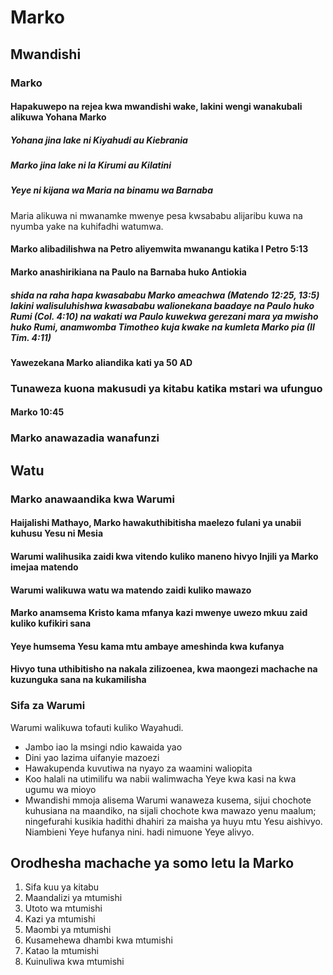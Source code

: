 Marko
=====

## Mwandishi

### Marko

#### Hapakuwepo na rejea kwa mwandishi wake, lakini wengi wanakubali alikuwa Yohana Marko

##### Yohana jina lake ni Kiyahudi au Kiebrania

##### Marko jina lake ni la Kirumi au Kilatini

##### Yeye ni kijana wa Maria na binamu wa Barnaba

Maria alikuwa ni mwanamke mwenye pesa kwsababu alijaribu kuwa na nyumba yake na kuhifadhi watumwa. 

#### Marko alibadilishwa na Petro aliyemwita mwanangu katika I Petro 5:13

#### Marko anashirikiana na Paulo na Barnaba huko Antiokia

##### shida na raha hapa kwasababu Marko ameachwa (Matendo 12:25, 13:5) lakini walisuluhishwa kwasababu walionekana baadaye na Paulo huko Rumi (Col. 4:10) na wakati wa Paulo kuwekwa gerezani mara ya mwisho huko Rumi, anamwomba Timotheo kuja kwake na kumleta Marko pia (II Tim. 4:11) 

#### Yawezekana Marko aliandika kati ya 50 AD
  
### Tunaweza kuona makusudi ya kitabu katika mstari wa ufunguo

#### Marko 10:45

### Marko anawazadia wanafunzi

## Watu

### Marko anawaandika kwa Warumi

#### Haijalishi Mathayo, Marko hawakuthibitisha maelezo fulani ya unabii kuhusu Yesu ni Mesia

#### Warumi walihusika zaidi kwa vitendo kuliko maneno hivyo Injili ya Marko imejaa matendo

#### Warumi walikuwa watu wa matendo zaidi kuliko mawazo

#### Marko anamsema Kristo kama mfanya kazi mwenye uwezo mkuu zaid kuliko kufikiri sana

#### Yeye humsema Yesu kama mtu ambaye ameshinda kwa kufanya

#### Hivyo tuna uthibitisho na nakala zilizoenea, kwa maongezi machache na kuzunguka sana na kukamilisha

### Sifa za Warumi

Warumi walikuwa tofauti kuliko Wayahudi.

- Jambo iao la msingi ndio kawaida yao
- Dini yao lazima uifanyie mazoezi
- Hawakupenda kuvutiwa na nyayo za waamini waliopita 
- Koo halali na utimilifu wa nabii walimwacha Yeye kwa kasi na kwa ugumu wa mioyo
- Mwandishi mmoja alisema Warumi wanaweza kusema, sijui chochote kuhusiana na maandiko, na sijali chochote kwa mawazo yenu maalum; ningefurahi kusikia hadithi dhahiri za maisha ya huyu mtu Yesu aishivyo. Niambieni Yeye hufanya nini. hadi nimuone Yeye alivyo.

## Orodhesha machache ya somo letu la Marko

1. Sifa kuu ya kitabu
2. Maandalizi ya mtumishi
3. Utoto wa mtumishi
4. Kazi ya mtumishi
5. Maombi ya mtumishi
6. Kusamehewa dhambi kwa mtumishi
7. Katao la mtumishi
8. Kuinuliwa kwa mtumishi